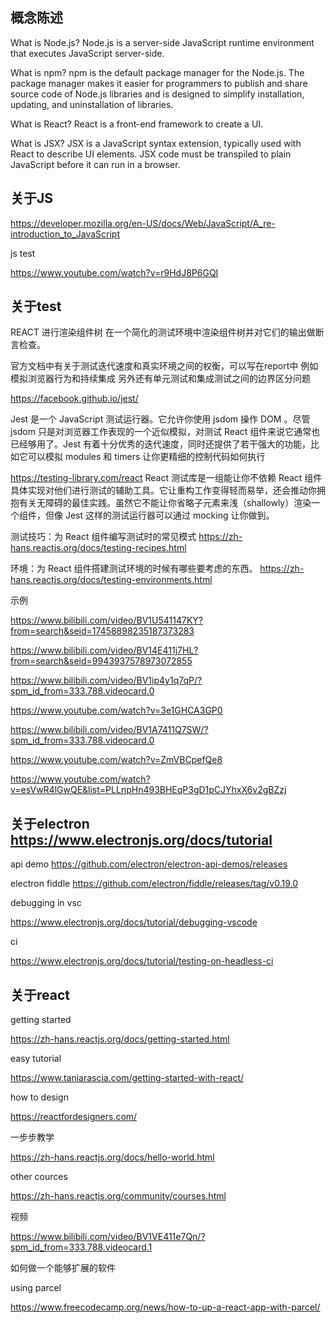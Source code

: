 ## 概念陈述

What is Node.js?
Node.js is a server-side JavaScript runtime environment that executes JavaScript server-side.

What is npm?
npm is the default package manager for the Node.js. The package manager makes it easier for programmers to publish and share source code of Node.js libraries and is designed to simplify installation, updating, and uninstallation of libraries.

What is React?
React is a front-end framework to create a UI.

What is JSX?
JSX is a JavaScript syntax extension, typically used with React to describe UI elements. JSX code must be transpiled to plain JavaScript before it can run in a browser.



## 关于JS

https://developer.mozilla.org/en-US/docs/Web/JavaScript/A_re-introduction_to_JavaScript

js test

https://www.youtube.com/watch?v=r9HdJ8P6GQI

## 关于test

REACT 进行渲染组件树
在一个简化的测试环境中渲染组件树并对它们的输出做断言检查。

官方文档中有关于测试迭代速度和真实环境之间的权衡，可以写在report中
例如模拟浏览器行为和持续集成
另外还有单元测试和集成测试之间的边界区分问题


https://facebook.github.io/jest/

Jest 是一个 JavaScript 测试运行器。它允许你使用 jsdom 操作 DOM 。尽管 jsdom 只是对浏览器工作表现的一个近似模拟，对测试 React 组件来说它通常也已经够用了。Jest 有着十分优秀的迭代速度，同时还提供了若干强大的功能，比如它可以模拟 modules 和 timers 让你更精细的控制代码如何执行

https://testing-library.com/react
React 测试库是一组能让你不依赖 React 组件具体实现对他们进行测试的辅助工具。它让重构工作变得轻而易举，还会推动你拥抱有关无障碍的最佳实践。虽然它不能让你省略子元素来浅（shallowly）渲染一个组件，但像 Jest 这样的测试运行器可以通过 mocking 让你做到。

测试技巧：为 React 组件编写测试时的常见模式
https://zh-hans.reactjs.org/docs/testing-recipes.html

环境：为 React 组件搭建测试环境的时候有哪些要考虑的东西。
https://zh-hans.reactjs.org/docs/testing-environments.html



示例

https://www.bilibili.com/video/BV1U541147KY?from=search&seid=17458898235187373283

https://www.bilibili.com/video/BV14E411j7HL?from=search&seid=9943937578973072855

https://www.bilibili.com/video/BV1ip4y1q7qP/?spm_id_from=333.788.videocard.0

https://www.youtube.com/watch?v=3e1GHCA3GP0

https://www.bilibili.com/video/BV1A7411Q7SW/?spm_id_from=333.788.videocard.0

https://www.youtube.com/watch?v=ZmVBCpefQe8

https://www.youtube.com/watch?v=esVwR4lGwQE&list=PLLnpHn493BHEqP3gD1pCJYhxX6v2gBZzj



## 关于electron https://www.electronjs.org/docs/tutorial

api demo
https://github.com/electron/electron-api-demos/releases

electron fiddle
https://github.com/electron/fiddle/releases/tag/v0.19.0

debugging in vsc

https://www.electronjs.org/docs/tutorial/debugging-vscode

ci

https://www.electronjs.org/docs/tutorial/testing-on-headless-ci

## 关于react

getting started

https://zh-hans.reactjs.org/docs/getting-started.html

easy tutorial

https://www.taniarascia.com/getting-started-with-react/

how to design

https://reactfordesigners.com/

一步步教学

https://zh-hans.reactjs.org/docs/hello-world.html

other cources

https://zh-hans.reactjs.org/community/courses.html

视频

https://www.bilibili.com/video/BV1VE411e7Qn/?spm_id_from=333.788.videocard.1



如何做一个能够扩展的软件



using parcel

https://www.freecodecamp.org/news/how-to-up-a-react-app-with-parcel/